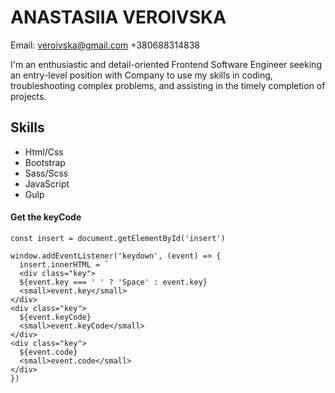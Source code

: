 # ANASTASIIA VEROIVSKA
Email: veroivska@gmail.com +380688314838

I'm an enthusiastic and detail-oriented Frontend Software
Engineer seeking an entry-level position with Company to
use my skills in coding, troubleshooting complex problems,
and assisting in the timely completion of projects.

## Skills
* Html/Css
* Bootstrap
* Sass/Scss
* JavaScript
* Gulp

#### Get the keyCode
```
const insert = document.getElementById('insert')

window.addEventListener('keydown', (event) => {
  insert.innerHTML = `
  <div class="key">
  ${event.key === ' ' ? 'Space' : event.key} 
  <small>event.key</small>
</div>
<div class="key">
  ${event.keyCode}
  <small>event.keyCode</small>
</div>
<div class="key">
  ${event.code}
  <small>event.code</small>
</div>
})
```
